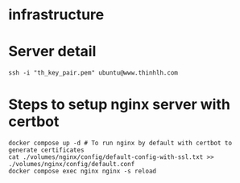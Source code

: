 # infrastructure

# Server detail

```
ssh -i "th_key_pair.pem" ubuntu@www.thinhlh.com
```

# Steps to setup nginx server with certbot

```
docker compose up -d # To run nginx by default with certbot to generate certificates
cat ./volumes/nginx/config/default-config-with-ssl.txt >> ./volumes/nginx/config/default.conf
docker compose exec nginx nginx -s reload
```